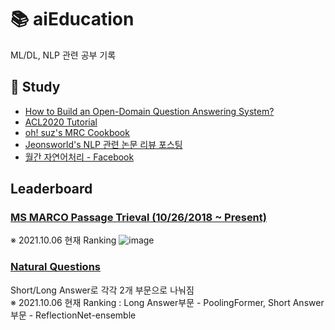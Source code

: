 # 📚 aiEducation
ML/DL, NLP 관련 공부 기록
<br>

##  📝  Study
* [How to Build an Open-Domain Question Answering System?](https://lilianweng.github.io/lil-log/2020/10/29/open-domain-question-answering.html#open-book-qa-retriever-reader)
* [ACL2020 Tutorial](https://github.com/danqi/acl2020-openqa-tutorial)
* [oh! suz's MRC Cookbook](https://www.ohsuz.dev/mrc-cookbook)
* [Jeonsworld's NLP 관련 논문 리뷰 포스팅](https://jeonsworld.github.io/)
* [월간 자연어처리 - Facebook](https://www.facebook.com/monthly.nlp?hc_ref=ART_4x3Knm-Y_6Rw38lFMtWmKZ8SdL4fWSzm2I9CiaYwJAtFIHk9mP_T7mK69NC8V2A&fref=nf&__xts__[0]=68.ARD8SbISh91tv-3NTdye910Za6oW4Nkfc9S3jAAX3n9xWPQjLdTDJA9eCQh_J10Y3ROSXAR5k_zgzd7q77OEgRaN0yMMkp4XdSPzROUANUkOJajbcUBhbaPtD_riFOG2cAWkFIAJ35CE3XQvrYj4246-Ggebd06AhnUK_WuOr-nZFECcT_txc0ekAqJC_OEvZaGzcYr8CwWwjCCYO2cg3reKqV6CrF2unShmou5PdNlmFzpiNrmYlltICYZxFX-mQdn0eBXJkpxKBr_b_pD1LnBO2e0QcFI_cC6plzalWQ3RbB6daGM)

## Leaderboard
### [MS MARCO Passage Trieval (10/26/2018 ~ Present)](microsoft.github.io/msmarco/)
※ 2021.10.06 현재 Ranking
![image](https://user-images.githubusercontent.com/39071676/136145987-25c1d6be-d072-4686-bffb-dab343104acb.png)

### [Natural Questions](https://ai.google.com/research/NaturalQuestions/leaderboard)
Short/Long Answer로 각각 2개 부문으로 나눠짐 <br>
※ 2021.10.06 현재 Ranking : Long Answer부문 - PoolingFormer, Short Answer부문 - ReflectionNet-ensemble
